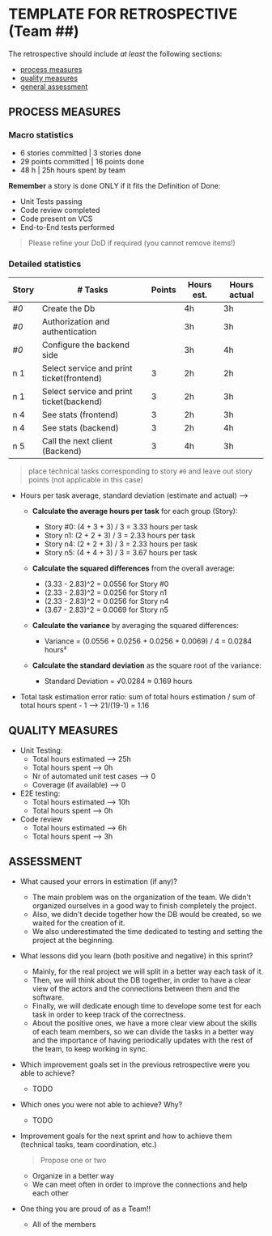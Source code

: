 TEMPLATE FOR RETROSPECTIVE (Team ##)
=====================================

The retrospective should include _at least_ the following
sections:

- [process measures](#process-measures)
- [quality measures](#quality-measures)
- [general assessment](#assessment)

## PROCESS MEASURES 

### Macro statistics

- 6 stories committed | 3 stories done
- 29 points committed | 16 points done
- 48 h | 25h hours spent by team

**Remember** a story is done ONLY if it fits the Definition of Done:
 
- Unit Tests passing
- Code review completed
- Code present on VCS
- End-to-End tests performed

> Please refine your DoD if required (you cannot remove items!) 

### Detailed statistics

| Story  | # Tasks | Points | Hours est. | Hours actual |
|--------|---------|--------|------------|--------------|
| _#0_   | Create the Db     |       |  4h          |  3h            |
| _#0_   | Authorization and authentication     |      |   3h          |  3h            |
| _#0_   | Configure the backend side     |       |  3h          |  4h           | 
| n 1     | Select service and print ticket(frontend)         |  3      | 2h           |    2h          |
| n 1     | Select service and print ticket(backend)         |  3      | 2h           |      3h       |
| n 4     | See stats (frontend)         |  3      | 2h           |      3h        |
| n 4     | See stats (backend)         |  3      | 2h           |        4h      |
| n 5     | Call the next client (Backend)         |  3      | 4h           |        3h      |

   
> place technical tasks corresponding to story `#0` and leave out story points (not applicable in this case)

- Hours per task average, standard deviation (estimate and actual) --> 
  - **Calculate the average hours per task** for each group (Story):
     - Story #0: (4 + 3 + 3) / 3 = 3.33 hours per task
     - Story n1: (2 + 2 + 3) / 3 = 2.33 hours per task
     - Story n4: (2 + 2 + 3) / 3 = 2.33 hours per task
     - Story n5: (4 + 4 + 3) / 3 = 3.67 hours per task

  - **Calculate the squared differences** from the overall average:
     - (3.33 - 2.83)^2 = 0.0556 for Story #0
     - (2.33 - 2.83)^2 = 0.0256 for Story n1
     - (2.33 - 2.83)^2 = 0.0256 for Story n4
     - (3.67 - 2.83)^2 = 0.0069 for Story n5

  - **Calculate the variance** by averaging the squared differences:

    - Variance = (0.0556 + 0.0256 + 0.0256 + 0.0069) / 4 = 0.0284 hours²

  - **Calculate the standard deviation** as the square root of the variance:

    - Standard Deviation = √0.0284 ≈ 0.169 hours
  
- Total task estimation error ratio: sum of total hours estimation / sum of total hours spent - 1 --> 21/(19-1) = 1.16

  
## QUALITY MEASURES 

- Unit Testing:
  - Total hours estimated --> 25h
  - Total hours spent --> 0h
  - Nr of automated unit test cases --> 0
  - Coverage (if available) --> 0
- E2E testing:
  - Total hours estimated --> 10h
  - Total hours spent --> 0h
- Code review 
  - Total hours estimated --> 6h
  - Total hours spent --> 3h
  

## ASSESSMENT

- What caused your errors in estimation (if any)? 
  - The main problem was on the organization of the team. We didn't organized ourselves in a good way to finish completely the project. 
  - Also, we didn't decide together how the DB would be created, so we waited for the creation of it.
  - We also underestimated the time dedicated to testing and setting the project at the beginning.

- What lessons did you learn (both positive and negative) in this sprint?
  - Mainly, for the real project we will split in a better way each task of it.
  - Then, we will think about the DB together, in order to have a clear view of the actors and the connections between them and the software.
  - Finally, we will dedicate enough time to develope some test for each task in order to keep track of the correctness.
  - About the positive ones, we have a more clear view about the skills of each team members, so we can divide the tasks in a better way and the importance of having periodically updates with the rest of the team, to keep working in sync.

- Which improvement goals set in the previous retrospective were you able to achieve? 
  -  TODO
  
- Which ones you were not able to achieve? Why?
  - TODO

- Improvement goals for the next sprint and how to achieve them (technical tasks, team coordination, etc.)
  > Propose one or two
  - Organize in a better way
  - We can meet often in order to improve the connections and help each other

- One thing you are proud of as a Team!!
  - All of the members
